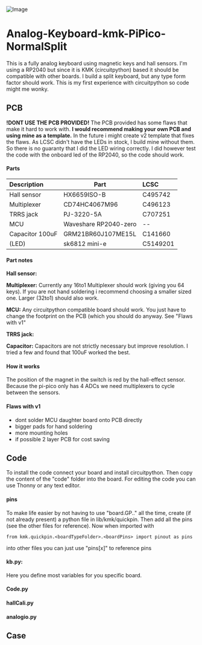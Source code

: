 ![Image](https://github.com/LennartEd/Analog-Keyboard-kmk-PiPico-NormalSplit/blob/main/Images/DSC_0011.JPG)

# Analog-Keyboard-kmk-PiPico-NormalSplit
This is a fully analog keyboard using magnetic keys and hall sensors. I'm using a RP2040 but since it is KMK (circuitpython) based it should be compatible with other boards. I build a split keyboard, but any type form factor should work. 
This is my first experience with circuitpython so code might me wonky.

## PCB
**!DONT USE THE PCB PROVIDED!**
The PCB provided has some flaws that make it hard to work with.
**I would recommend making your own PCB and using mine as a template.**
In the future i might create v2 template that fixes the flaws.
As LCSC didn't have the LEDs in stock, I build mine without them. So there is no guaranty that I did the LED wiring correctly. I did however test the code with the onboard led of the RP2040, so the code should work.

#### Parts
|Description | Part          | LCSC         |
|:-----------| ------------- |:-------------|
| Hall sensor| HX6659ISO-B   | C495742		|
| Multiplexer| CD74HC4067M96 | C496123		|
| TRRS jack  | PJ-3220-5A	 | C707251		|
| MCU		 | Waveshare RP2040-zero| --	|
| Capacitor 100uF| GRM21BR60J107ME15L| C141660|
|(LED)       |sk6812 mini-e  | C5149201     |


#### Part notes
**Hall sensor:** 

**Multiplexer:** Currently any 16to1 Multiplexer should work (giving you 64 keys). If you are not hand soldering i recommend choosing a smaller sized one. Larger (32to1) should also work.

**MCU:** Any circuitpython compatible board should work. You just have to change the footprint on the PCB (which you should do anyway. See "Flaws with v1"

**TRRS jack:** 

**Capacitor:** Capacitors are not strictly necessary but improve resolution. I tried a few and found that 100uF worked the best.

#### How it works
The position of the magnet in the switch is red by the hall-effect sensor. Because the pi-pico only has 4 ADCs we need multiplexers to cycle between the sensors. 

#### Flaws with v1
- dont solder MCU daughter board onto PCB directly
- bigger pads for hand soldering
- more mounting holes
- if possible 2 layer PCB for cost saving


## Code
To install the code connect your board and install circuitpython. Then copy the content of the "code" folder into the board. For editing the code you can use Thonny or any text editor.

#### pins
To make life easier by not having to use "board.GP.." all the time, create (if not already present) a python file in lib/kmk/quickpin. Then add all the pins (see the other files for reference).
Now when imported with 
~~~
from kmk.quickpin.<boardTypeFolder>.<boardPins> import pinout as pins
~~~
into other files you can just use "pins[x]" to reference pins

#### kb.py:
Here you define most variables for you specific board.


#### Code.py


#### hallCali.py


#### analogio.py

## Case
